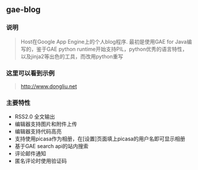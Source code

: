 ## gae-blog

### 说明
> Host在Google App Engine上的个人blog程序.
> 最初是使用GAE for Java编写的，鉴于GAE python runtime开始支持PIL，python优秀的语言特性，以及jinja2等出色的工具，而改用python重写

### 这里可以看到示例
> http://www.dongliu.net

### 主要特性
* RSS2.0 全文输出
* 编辑器支持图片和附件上传
* 编辑器支持代码高亮
* 支持使用picasa作为相册，在[设置]页面填上picasa的用户名即可显示相册
* 基于GAE search api的站内搜索
* 评论邮件通知
* 匿名评论时使用验证码
